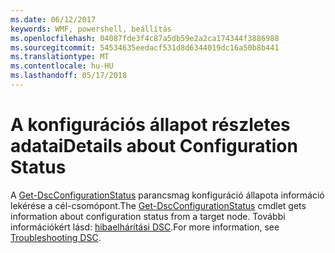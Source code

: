 ```yaml
---
ms.date: 06/12/2017
keywords: WMF, powershell, beállítás
ms.openlocfilehash: 04087fde3f4c87a5db59e2a2ca174344f3886988
ms.sourcegitcommit: 54534635eedacf531d8d6344019dc16a50b8b441
ms.translationtype: MT
ms.contentlocale: hu-HU
ms.lasthandoff: 05/17/2018
---
```

# <a name="details-about-configuration-status"></a><span data-ttu-id="45562-102">A konfigurációs állapot részletes adatai</span><span class="sxs-lookup"><span data-stu-id="45562-102">Details about Configuration Status</span></span>

<span data-ttu-id="45562-103">A [Get-DscConfigurationStatus](https://technet.microsoft.com/library/mt517868.aspx) parancsmag konfiguráció állapota információ lekérése a cél-csomópont.</span><span class="sxs-lookup"><span data-stu-id="45562-103">The [Get-DscConfigurationStatus](https://technet.microsoft.com/library/mt517868.aspx) cmdlet gets information about configuration status from a target node.</span></span>
<span data-ttu-id="45562-104">További információkért lásd: [hibaelhárítási DSC](https://msdn.microsoft.com/powershell/dsc/troubleshooting).</span><span class="sxs-lookup"><span data-stu-id="45562-104">For more information, see [Troubleshooting DSC](https://msdn.microsoft.com/powershell/dsc/troubleshooting).</span></span>
